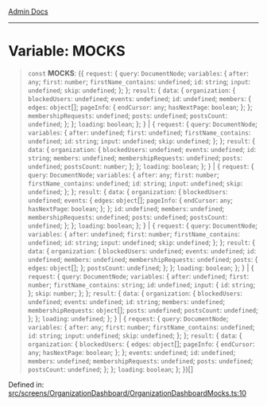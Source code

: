 [Admin Docs](/)

***

# Variable: MOCKS

> `const` **MOCKS**: (\{ `request`: \{ `query`: `DocumentNode`; `variables`: \{ `after`: `any`; `first`: `number`; `firstName_contains`: `undefined`; `id`: `string`; `input`: `undefined`; `skip`: `undefined`; \}; \}; `result`: \{ `data`: \{ `organization`: \{ `blockedUsers`: `undefined`; `events`: `undefined`; `id`: `undefined`; `members`: \{ `edges`: `object`[]; `pageInfo`: \{ `endCursor`: `any`; `hasNextPage`: `boolean`; \}; \}; `membershipRequests`: `undefined`; `posts`: `undefined`; `postsCount`: `undefined`; \}; \}; `loading`: `boolean`; \}; \} \| \{ `request`: \{ `query`: `DocumentNode`; `variables`: \{ `after`: `undefined`; `first`: `undefined`; `firstName_contains`: `undefined`; `id`: `string`; `input`: `undefined`; `skip`: `undefined`; \}; \}; `result`: \{ `data`: \{ `organization`: \{ `blockedUsers`: `undefined`; `events`: `undefined`; `id`: `string`; `members`: `undefined`; `membershipRequests`: `undefined`; `posts`: `undefined`; `postsCount`: `number`; \}; \}; `loading`: `boolean`; \}; \} \| \{ `request`: \{ `query`: `DocumentNode`; `variables`: \{ `after`: `any`; `first`: `number`; `firstName_contains`: `undefined`; `id`: `string`; `input`: `undefined`; `skip`: `undefined`; \}; \}; `result`: \{ `data`: \{ `organization`: \{ `blockedUsers`: `undefined`; `events`: \{ `edges`: `object`[]; `pageInfo`: \{ `endCursor`: `any`; `hasNextPage`: `boolean`; \}; \}; `id`: `undefined`; `members`: `undefined`; `membershipRequests`: `undefined`; `posts`: `undefined`; `postsCount`: `undefined`; \}; \}; `loading`: `boolean`; \}; \} \| \{ `request`: \{ `query`: `DocumentNode`; `variables`: \{ `after`: `undefined`; `first`: `number`; `firstName_contains`: `undefined`; `id`: `string`; `input`: `undefined`; `skip`: `undefined`; \}; \}; `result`: \{ `data`: \{ `organization`: \{ `blockedUsers`: `undefined`; `events`: `undefined`; `id`: `undefined`; `members`: `undefined`; `membershipRequests`: `undefined`; `posts`: \{ `edges`: `object`[]; \}; `postsCount`: `undefined`; \}; \}; `loading`: `boolean`; \}; \} \| \{ `request`: \{ `query`: `DocumentNode`; `variables`: \{ `after`: `undefined`; `first`: `number`; `firstName_contains`: `string`; `id`: `undefined`; `input`: \{ `id`: `string`; \}; `skip`: `number`; \}; \}; `result`: \{ `data`: \{ `organization`: \{ `blockedUsers`: `undefined`; `events`: `undefined`; `id`: `string`; `members`: `undefined`; `membershipRequests`: `object`[]; `posts`: `undefined`; `postsCount`: `undefined`; \}; \}; `loading`: `undefined`; \}; \} \| \{ `request`: \{ `query`: `DocumentNode`; `variables`: \{ `after`: `any`; `first`: `number`; `firstName_contains`: `undefined`; `id`: `string`; `input`: `undefined`; `skip`: `undefined`; \}; \}; `result`: \{ `data`: \{ `organization`: \{ `blockedUsers`: \{ `edges`: `object`[]; `pageInfo`: \{ `endCursor`: `any`; `hasNextPage`: `boolean`; \}; \}; `events`: `undefined`; `id`: `undefined`; `members`: `undefined`; `membershipRequests`: `undefined`; `posts`: `undefined`; `postsCount`: `undefined`; \}; \}; `loading`: `boolean`; \}; \})[]

Defined in: [src/screens/OrganizationDashboard/OrganizationDashboardMocks.ts:10](https://github.com/PalisadoesFoundation/talawa-admin/blob/main/src/screens/OrganizationDashboard/OrganizationDashboardMocks.ts#L10)
